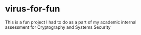 # virus-for-fun
This is a fun project I had to do as a part of my academic internal assessment for Cryptography and Systems Security
